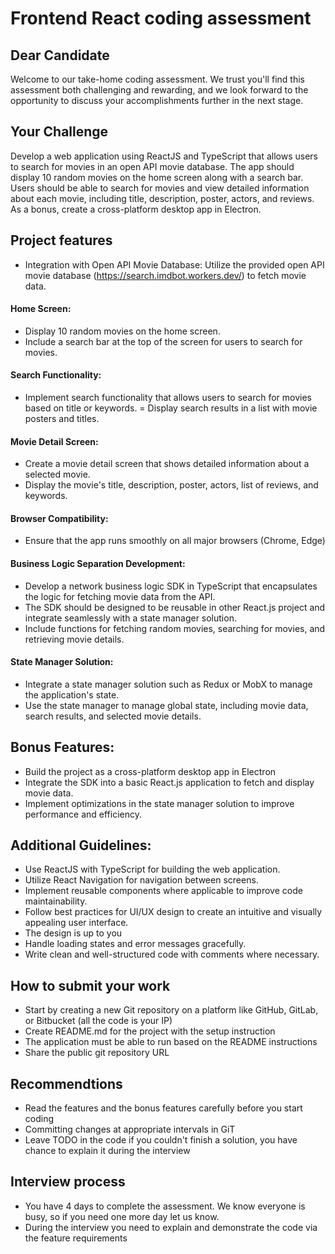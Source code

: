 # Frontend React coding assessment

## Dear Candidate
Welcome to our take-home coding assessment. We trust you'll find this assessment both challenging and rewarding, and we look forward to the opportunity to discuss your accomplishments further in the next stage.

## Your Challenge
Develop a web application using ReactJS and TypeScript that allows users to search for movies in an open API movie database. The app should display 10 random movies on the home screen along with a search bar. Users should be able to search for movies and view detailed information about each movie, including title, description, poster, actors, and reviews. As a bonus, create a cross-platform desktop app in Electron.

## Project features
- Integration with Open API Movie Database: Utilize the provided open API movie database (https://search.imdbot.workers.dev/) to fetch movie data.

#### Home Screen:
- Display 10 random movies on the home screen.
- Include a search bar at the top of the screen for users to search for movies.

#### Search Functionality:
- Implement search functionality that allows users to search for movies based on title or keywords.
= Display search results in a list with movie posters and titles.

#### Movie Detail Screen:
- Create a movie detail screen that shows detailed information about a selected movie.
- Display the movie's title, description, poster, actors, list of reviews, and keywords.

#### Browser Compatibility:
- Ensure that the app runs smoothly on all major browsers (Chrome, Edge)

#### Business Logic Separation Development:
- Develop a network business logic SDK in TypeScript that encapsulates the logic for fetching movie data from the API.
- The SDK should be designed to be reusable in other React.js project and integrate seamlessly with a state manager solution.
- Include functions for fetching random movies, searching for movies, and retrieving movie details.

#### State Manager Solution:
- Integrate a state manager solution such as Redux or MobX to manage the application's state.
- Use the state manager to manage global state, including movie data, search results, and selected movie details.

## Bonus Features:
- Build the project as a cross-platform desktop app in Electron
- Integrate the SDK into a basic React.js application to fetch and display movie data.
- Implement optimizations in the state manager solution to improve performance and efficiency.

## Additional Guidelines:
- Use ReactJS with TypeScript for building the web application.
- Utilize React Navigation for navigation between screens.
- Implement reusable components where applicable to improve code maintainability.
- Follow best practices for UI/UX design to create an intuitive and visually appealing user interface.
- The design is up to you
- Handle loading states and error messages gracefully.
- Write clean and well-structured code with comments where necessary.

## How to submit your work
- Start by creating a new Git repository on a platform like GitHub, GitLab, or Bitbucket (all the code is your IP)
- Create README.md for the project with the setup instruction
- The application must be able to run based on the README instructions
- Share the public git repository URL

## Recommendtions
- Read the features and the bonus features carefully before you start coding
- Committing changes at appropriate intervals in GiT
- Leave TODO in the code if you couldn't finish a solution, you have chance to explain it during the interview

## Interview process
- You have 4 days to complete the assessment. We know everyone is busy, so if you need one more day let us know.
- During the interview you need to explain and demonstrate the code via the feature requirements